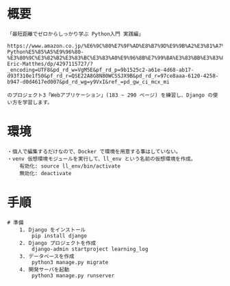 # 概要

    「最短距離でゼロからしっかり学ぶ Python入門 実践編」
        https://www.amazon.co.jp/%E6%9C%80%E7%9F%AD%E8%B7%9D%E9%9B%A2%E3%81%A7%E3%82%BC%E3%83%AD%E3%81%8B%E3%82%89%E3%81%97%E3%81%A3%E3%81%8B%E3%82%8A%E5%AD%A6%E3%81%B6-Python%E5%85%A5%E9%96%80-%E3%80%9C%E3%82%B2%E3%83%BC%E3%83%A0%E9%96%8B%E7%99%BA%E3%83%BB%E3%83%87%E3%83%BC%E3%82%BF%E5%8F%AF%E8%A6%96%E5%8C%96%E3%83%BBWeb%E9%96%8B%E7%99%BA-Eric-Matthes/dp/4297115727/?_encoding=UTF8&pd_rd_w=VgM5E&pf_rd_p=9b1525c2-a61e-4d68-ab17-d93f310e1f50&pf_rd_r=QSE22A8G8N80WCSSJX9B&pd_rd_r=97ce8aaa-6120-4258-b947-d0d4617ed007&pd_rd_wg=y9VxI&ref_=pd_gw_ci_mcx_mi

    のプロジェクト3「Webアプリケーション」(183 ~ 290 ページ) を練習し、Django の使い方を学習します。

# 環境
    ・個人で編集するだけなので、Docker で環境を用意する事はしていない。
    ・venv 仮想環境モジュールを実行して、ll_env という名前の仮想環境を作成。
        有効化: source ll_env/bin/activate
        無効化: deactivate

# 手順
    # 準備
        1. Django をインストール
            pip install django
        2. Django プロジェクトを作成
            django-admin startproject learning_log
        3. データベースを作成
            python3 manage.py migrate
        4. 開発サーバを起動
            python3 manage.py runserver